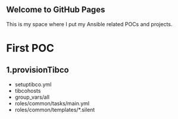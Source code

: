 ## Welcome to GitHub Pages

This is my space where I put my Ansible related POCs and projects.

# First POC
## 1.provisionTibco
  - setuptibco.yml
  - tibcohosts
  - group_vars/all
  - roles/common/tasks/main.yml
  - roles/common/templates/*.silent
